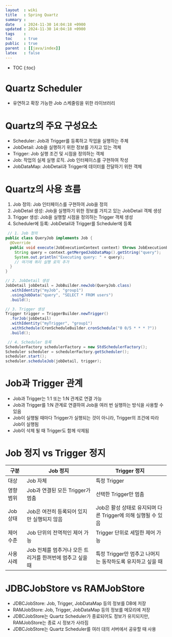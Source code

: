 ```yaml
---
layout  : wiki
title   : Spring Quartz
summary : 
date    : 2024-11-30 14:04:18 +0900
updated : 2024-11-30 14:04:18 +0900
tags    : 
toc     : true
public  : true
parent  : [[java/index]]
latex   : false
---
```

* TOC
{:toc}

# Quartz Scheduler
- 유연하고 확장 가능한 Job 스케줄링을 위한 라이브러리

# Quartz의 주요 구성요소
- Scheduler: Job과 Trigger를 등록하고 작업을 실행하는 주체
- JobDetail: Job을 실행하기 위한 정보를 가지고 있는 객체
- Trigger: Job 실행 조건 및 시점을 정의하는 객체
- Job: 작업의 실제 실행 로직. Job 인터페이스를 구현하여 작성
- JobDataMap: JobDetail과 Trigger에 데이터를 전달하기 위한 객체

# Quartz의 사용 흐름
1. Job 정의: Job 인터페이스를 구현하여 Job을 정의
2. JobDetail 생성: Job을 실행하기 위한 정보를 가지고 있는 JobDetail 객체 생성
3. Trigger 생성: Job을 실행할 시점을 정의하는 Trigger 객체 생성
4. Scheduler에 등록: JobDetail과 Trigger를 Scheduler에 등록

```java
 // 1. Job 정의
public class QueryJob implements Job {
  @Override
  public void execute(JobExecutionContext context) throws JobExecutionException {
    String query = context.getMergedJobDataMap().getString("query");
    System.out.println("Executing query: " + query);
    // 여기에 쿼리 실행 로직 추가
  }
}

// 2. JobDetail 생성
JobDetail jobDetail = JobBuilder.newJob(QueryJob.class)
  .withIdentity("myJob", "group1")
  .usingJobData("query", "SELECT * FROM users")
  .build();

// 3. Trigger 생성
Trigger trigger = TriggerBuilder.newTrigger()
  .forJob(jobDetail)
  .withIdentity("myTrigger", "group1")
  .withSchedule(CronScheduleBuilder.cronSchedule("0 0/5 * * * ?"))
  .build();

 // 4. Scheduler 등록
SchedulerFactory schedulerFactory = new StdSchedulerFactory();
Scheduler scheduler = schedulerFactory.getScheduler();
scheduler.start();
scheduler.scheduleJob(jobDetail, trigger);
```


# Job과 Trigger 관계
- Job과 Trigger는 1:1 또는 1:N 관계로 연결 가능
- Job과 Trigger를 1:N 관계로 연결하여 Job을 여러 번 실행하는 방식을 사용할 수 있음
- Job이 실행될 때마다 Trigger가 실행되는 것이 아니라, Trigger의 조건에 따라 Job이 실행됨
- Job이 삭제 될 때 Trigger도 함께 삭제됨
 

# Job 정지 vs Trigger 정지

| 구분 | Job 정지 | Trigger 정지 |
|---|---|---|
| 대상 | Job 자체 | 특정 Trigger |
| 영향 범위 | Job과 연결된 모든 Trigger가 멈춤 | 선택한 Trigger만 멈춤 |
| Job 상태 | Job은 여전히 등록되어 있지만 실행되지 않음 | Job은 활성 상태로 유지되며 다른 Trigger에 의해 실행될 수 있음 |
| 제어 수준 | Job 단위의 전역적인 제어 가능 | Trigger 단위로 세밀한 제어 가능 |
| 사용 사례 | Job 전체를 멈추거나 모든 트리거를 한꺼번에 멈추고 싶을 때 | 특정 Trigger만 멈추고 나머지는 동작하도록 유지하고 싶을 때 |


# JDBCJobStore vs RAMJobStore
- JDBCJobStore: Job, Trigger, JobDataMap 등의 정보를 DB에 저장
- RAMJobStore: Job, Trigger, JobDataMap 등의 정보를 메모리에 저장
- JDBCJobStore는 Quartz Scheduler가 종료되어도 정보가 유지되지만, RAMJobStore는 종료 시 정보가 사라짐
- JDBCJobStore는 Quartz Scheduler를 여러 대의 서버에서 공유할 때 사용